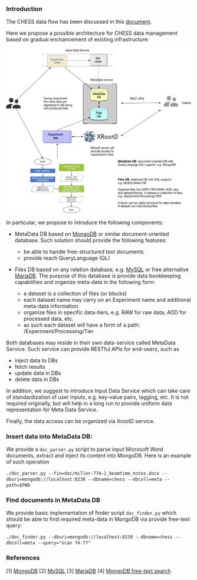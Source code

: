 ### Introduction
The CHESS data flow has been discussed in this
[document](https://paper.dropbox.com/doc/HEXRD-combined-far-field-and-near-field-data-flow--Af62eKuTFDYbcbx~6Ncl4YTWAg-V4SAqod7NW6BvV6kYyTy2).

Here we propose a possible architecture for CHESS data management
based on gradual enchancement of existing infrastructure:

![ChessDataManagement](doc/images/ChessDataManagement.png)

In particular, we propose to introduce the following components:
- MetaData DB based on [MongoDB](https://www.mongodb.com) or similar
document-oriented database. Such solution should provide the following
features:
  - be able to handle free-structured text documents
  - provide reach QueryLanguage (QL)

- Files DB based on any relation database, e.g. [MySQL](https://www.mysql.com)
or free alternative [MariaDB](https://mariadb.com). The purpose of this
database is provide data bookkeeping capabilities and organize
meta-data in the following form:
  - a dataset is a collection of files (or blocks)
  - each dataset name may carry on an Experiment name and additional
  meta-data information
  - organize files in specific data-tiers, e.g. RAW for raw data,
  AOD for processed data, etc.
  - as such each dataset will have a form of a path:
    /Experiment/Processing/Tier

Both databases may reside in their own data-service called MetaData Service.
Such service can provide RESTful APIs for end-users, such as
- inject data to DBs
- fetch results
- update data in DBs
- delete data in DBs

In addition, we suggest to introduce Input Data Service which can
take care of standardization of user inputs, e.g. key-value pairs, tagging,
etc. It is not required originally, but will help in a long run to
provide uniform data representation for Meta Data Service.

Finally, the data access can be organized via XrootD service.

### Insert data into MetaData DB:
We provide a `doc_parser.py` script to parse input Microsoft Word documents,
extract and inject its content into MongoDB. Here is an example
of such operation
```
./doc_parser.py --fin=doc/miller-774-1_beamtime_notes.docx --dburi=mongodb://localhost:8230 --dbname=chess --dbcoll=meta --path=$PWD
```

### Find documents in MetaData DB
We provide basic implementation of finder script `doc_finder.py`
which should be able to find required meta-data in MongoDB
via provide free-text query:
```
./doc_finder.py --dburi=mongodb://localhost:8230 --dbname=chess --dbcoll=meta --query="scan 74-77"
```

### References

[1] [MongoDB](https://www.mongodb.com)
[2] [MySQL](https://www.mysql.com)
[3] [MariaDB](https://mariadb.com)
[4] [MongoDB free-text search](https://docs.mongodb.com/manual/text-search/)

